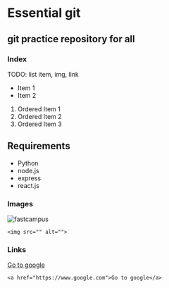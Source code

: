 # Essential git

## git practice repository for all

### Index

TODO: list item, img, link

- Item 1
- Item 2

1. Ordered Item 1
2. Ordered Item 2
3. Ordered Item 3

## Requirements

- Python
- node.js
- express
- react.js

### Images

![fastcampus](https://www.filepicker.io/api/file/GiggkOYEQvi3VyxKUJ0b)

`<img src="" alt="">`

### Links

[Go to google](https://www.google.com)

`<a href="https://www.google.com">Go to google</a>`

<!-- - ch01. tools for git

- ch02. add, commit, push

- ch03. clone, pull, fetch

- ch04. branch

- ch05. collaborate with git -->

